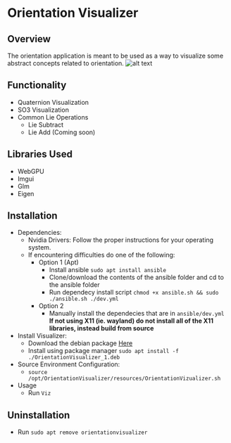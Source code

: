 # Orientation Visualizer
## Overview
The orientation application is meant to be used as a way to visualize some abstract concepts related to orientation.
![alt text](https://github.com/jbrhm/WebGPUTutorial/blob/main/data/orientation.png?raw=true)

## Functionality
- Quaternion Visualization
- SO3 Visualization
- Common Lie Operations
  - Lie Subtract
  - Lie Add (Coming soon)

## Libraries Used
- WebGPU
- Imgui
- Glm
- Eigen

## Installation
- Dependencies:
  - Nvidia Drivers: Follow the proper instructions for your operating system.
  - If encountering difficulties do one of the following:
    - Option 1 (Apt)
      - Install ansible `sudo apt install ansible`
      - Clone/download the contents of the ansible folder and cd to the ansible folder
      - Run dependecy install script `chmod +x ansible.sh && sudo ./ansible.sh ./dev.yml`
    - Option 2
      - Manually install the dependecies that are in `ansible/dev.yml` **If not using X11 (ie. wayland) do not install all of the X11 libraries, instead build from source**
- Install Visualizer:
  - Download the debian package [Here](https://github.com/jbrhm/WebGPUTutorial/raw/main/packages/OrientationVisualizer_1.deb)
  - Install using package manager `sudo apt install -f ./OrientationVisualizer_1.deb`
- Source Environment Configuration:
  - `source /opt/OrientationVisualizer/resources/OrientationVizualizer.sh`
- Usage
  - Run `Viz`

## Uninstallation
- Run `sudo apt remove orientationvisualizer`
